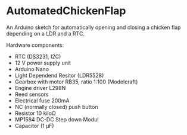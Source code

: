 # AutomatedChickenFlap
An Arduino sketch for automatically opening and closing a chicken flap depending on a LDR and a RTC.

Hardware components:
- RTC (DS3231, I2C)
- 12 V power supply unit
- Arduino Nano
- Light Dependend Resitor (LDR5528)
- Gearbox with motor RB35, ratio 1:100 (Modelcraft)
- Engine driver L298N
- Reed sensors
- Electrical fuse 200mA
- NC (normally closed) push button
- Resistor 10 kiloΩ
- MP1584 DC-DC Step down Modul
- Capacitor (1 µF)
